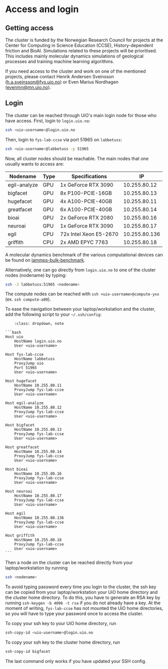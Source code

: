 # Access and login

## Getting access
The cluster is funded by the Norwegian Research Council for projects at the Center for Computing in Science Education (CCSE), History-dependent friction and BioAI. Simulations related to these projects will be prioritised. This includes mainly molecular dynamics simulations of geological processes and training machine learning algorithms.

If you need access to the cluster and work on one of the mentioned projects, please contact Henrik Andersen Sveinsson (h.a.sveinsson@fys.uio.no) or Even Marius Nordhagen (evenmn@mn.uio.no).

## Login
The cluster can be reached through UiO's main login node for those who have access. First, login to `login.uio.no`:
```bash
ssh <uio-username>@login.uio.no
```
Then, login to `fys-lab-ccse` via port 51965 on `labbetuss`:
```bash
ssh <uio-username>@labbetuss -p 51965
```
Now, all cluster nodes should be reachable. The main nodes that one usually wants to access are:

| Nodename     | Type | Specifications         | IP            |
|--------------|------|------------------------|---------------|
| egil-analyze | GPU  | 1x GeForce RTX 3090    | 10.255.80.12  |
| bigfacet     | GPU  | 8x P100-PCIE-16GB      | 10.255.80.13  |
| hugefacet    | GPU  | 4x A100-PCIE-40GB      | 10.255.80.11  |
| greatfacet   | GPU  | 6x A100-PCIE-40GB      | 10.255.80.14  |
| bioai        | GPU  | 2x GeForce RTX 2080    | 10.255.80.16  |
| neuroai      | GPU  | 1x GeForce RTX 3090    | 10.255.80.17  |
| egil         | CPU  | 72x Intel Xeon E5-2670 | 10.255.80.136 |
| griffith     | CPU  | 2x AMD EPYC 7763       | 10.255.80.18  |

A molecular dynamics benchmark of the various computational devices can be found on [lammps-bulk-benchmark](https://github.com/evenmn/lammps-bulk-benchmark).

Alternatively, one can go directly from `login.uio.no` to one of the cluster nodes (nodename) by typing:

```bash
ssh -J labbetuss:51965 <nodename>
```

The compute nodes can be reached with `ssh <uio-username>@compute-yxx` (ex. `ssh compute-a00`).

To ease the navigation between your laptop/workstation and the cluster, add the following script to your `~/.ssh/config`:
````{admonition} SSH config
    :class: dropdown, note 

```bash
Host uio
    HostName login.uio.no
    User <uio-username>

Host fys-lab-ccse
    HostName labbetuss
    ProxyJump uio
    Port 51965
    User <uio-username>

Host hugefacet
    HostName 10.255.80.11
    ProxyJump fys-lab-ccse
    User <uio-username>

Host egil-analyze
    HostName 10.255.80.12
    ProxyJump fys-lab-ccse
    User <uio-username>

Host bigfacet
    HostName 10.255.80.13
    ProxyJump fys-lab-ccse
    User <uio-username>

Host greatfacet
    HostName 10.255.80.14
    ProxyJump fys-lab-ccse
    User <uio-username>

Host bioai
    HostName 10.255.80.16
    ProxyJump fys-lab-ccse
    User <uio-username>

Host neuroai
    HostName 10.255.80.17
    ProxyJump fys-lab-ccse
    User <uio-username>

Host egil
    HostName 10.255.80.136
    ProxyJump fys-lab-ccse
    User <uio-username>

Host griffith
    HostName 10.255.80.18
    ProxyJump fys-lab-ccse
    User <uio-username>
```
````
Then a node on the cluster can be reached directly from your laptop/workstation by running
```bash
ssh <nodename>
```

To avoid typing password every time you login to the cluster, the ssh key can be copied from your laptop/workstation your UiO home directory and the cluster home directory. To do this, you have to generate an RSA key by running `ssh-keygen -b 4096 -t rsa` if you do not already have a key. At the moment of writing, `fys-lab-ccse` has not mounted the UiO home directories, so you will have to type your password once to access the cluster.

To copy your ssh key to your UiO home directory, run
```bash
ssh-copy-id <uio-username>@login.uio.no
```

To copy your ssh key to the cluster home directory, run
```bash
ssh-copy-id bigfacet
```
The last command only works if you have updated your SSH config.

